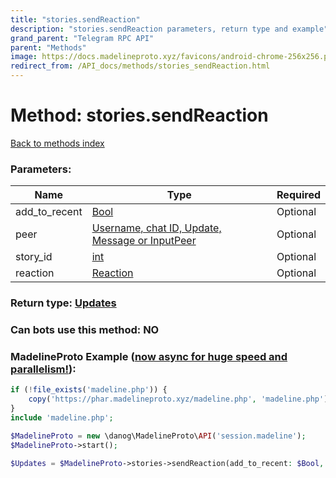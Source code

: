 ```yaml
---
title: "stories.sendReaction"
description: "stories.sendReaction parameters, return type and example"
grand_parent: "Telegram RPC API"
parent: "Methods"
image: https://docs.madelineproto.xyz/favicons/android-chrome-256x256.png
redirect_from: /API_docs/methods/stories_sendReaction.html
---
```

# Method: stories.sendReaction
[Back to methods index](index.html)



### Parameters:

| Name     |    Type       | Required |
|----------|---------------|----------|
|add\_to\_recent|[Bool](/API_docs/types/Bool.html) | Optional|
|peer|[Username, chat ID, Update, Message or InputPeer](/API_docs/types/InputPeer.html) | Optional|
|story\_id|[int](/API_docs/types/int.html) | Optional|
|reaction|[Reaction](/API_docs/types/Reaction.html) | Optional|


### Return type: [Updates](/API_docs/types/Updates.html)

### Can bots use this method: **NO**


### MadelineProto Example ([now async for huge speed and parallelism!](https://docs.madelineproto.xyz/docs/ASYNC.html)):


```php
if (!file_exists('madeline.php')) {
    copy('https://phar.madelineproto.xyz/madeline.php', 'madeline.php');
}
include 'madeline.php';

$MadelineProto = new \danog\MadelineProto\API('session.madeline');
$MadelineProto->start();

$Updates = $MadelineProto->stories->sendReaction(add_to_recent: $Bool, peer: $InputPeer, story_id: $int, reaction: $Reaction, );
```

